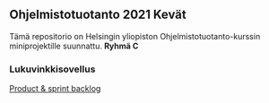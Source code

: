 ## Ohjelmistotuotanto 2021 Kevät

Tämä repositorio on Helsingin yliopiston Ohjelmistotuotanto-kurssin miniprojektille suunnattu. 
**Ryhmä C**

### Lukuvinkkisovellus 

[Product & sprint backlog](https://docs.google.com/spreadsheets/d/1kFCFZe4UMkpglo9DqtTRXQ08rH0ui6qu4qKGbNE_1bk)
